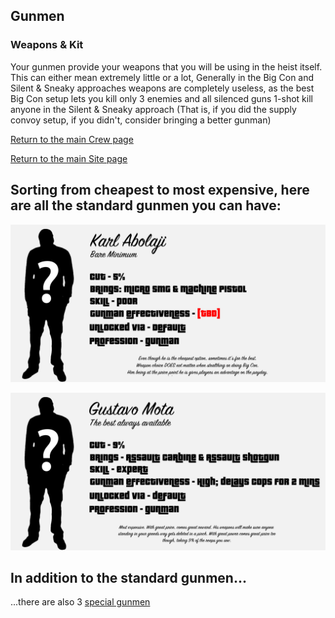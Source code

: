## Gunmen

### Weapons & Kit

Your gunmen provide your weapons that you will be using in the heist itself. This can either mean extremely little or a lot, Generally in the Big Con and Silent & Sneaky approaches weapons are completely useless, as the best Big Con setup lets you kill only 3 enemies and all silenced guns 1-shot kill anyone in the Silent & Sneaky approach (That is, if you did the supply convoy setup, if you didn't, consider bringing a better gunman)

[Return to the main Crew page](https://reddey.github.io/dchelp/crew)

[Return to the main Site page](https://reddey.github.io/dchelp/)

## Sorting from cheapest to most expensive, here are all the standard gunmen you can have:

![Karl Abolaji](https://github.com/Reddey/dchelp/blob/master/crew/gunman/Karl_Abolaji.png?raw=true)

![Gustavo Mota](https://github.com/Reddey/dchelp/blob/master/crew/gunman/Gustavo_Mota.png?raw=true)

## In addition to the standard gunmen...

...there are also 3 [special gunmen](https://reddey.github.io/dchelp/crew/special)
